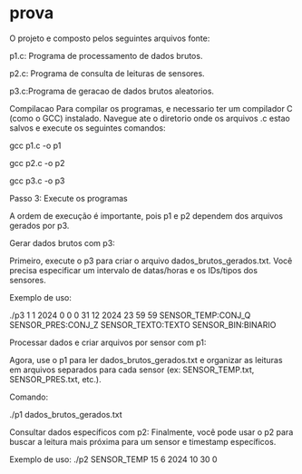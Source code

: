 # prova
O projeto e composto pelos seguintes arquivos fonte:

p1.c: Programa de processamento de dados brutos.

p2.c: Programa de consulta de leituras de sensores.

p3.c:Programa de geracao de dados brutos aleatorios.

Compilacao
Para compilar os programas, e necessario ter um compilador C (como o GCC) instalado. Navegue ate o diretorio onde os arquivos .c estao salvos e execute os seguintes comandos:

gcc p1.c -o p1

gcc p2.c -o p2

gcc p3.c -o p3

Passo 3: Execute os programas

A ordem de execução é importante, pois p1 e p2 dependem dos arquivos gerados por p3.

Gerar dados brutos com p3:

Primeiro, execute o p3 para criar o arquivo dados_brutos_gerados.txt. Você precisa especificar um intervalo de datas/horas e os IDs/tipos dos sensores.

Exemplo de uso:

./p3 1 1 2024 0 0 0 31 12 2024 23 59 59 SENSOR_TEMP:CONJ_Q SENSOR_PRES:CONJ_Z SENSOR_TEXTO:TEXTO SENSOR_BIN:BINARIO

Processar dados e criar arquivos por sensor com p1:

Agora, use o p1 para ler dados_brutos_gerados.txt e organizar as leituras em arquivos separados para cada sensor (ex: SENSOR_TEMP.txt, SENSOR_PRES.txt, etc.).

Comando:

./p1 dados_brutos_gerados.txt

Consultar dados específicos com p2:
Finalmente, você pode usar o p2 para buscar a leitura mais próxima para um sensor e timestamp específicos.

Exemplo de uso:
./p2 SENSOR_TEMP 15 6 2024 10 30 0

